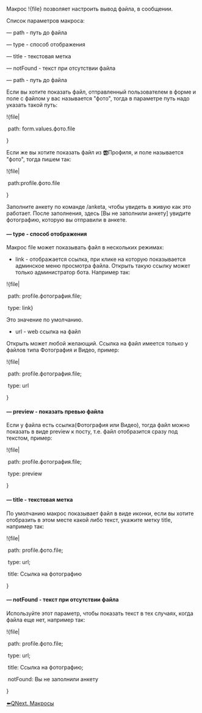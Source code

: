 
Макрос !{file} позволяет настроить вывод файла, в сообщении.



Список параметров макроса:

— path - путь до файла

— type - способ отображения

— title - текстовая метка

— notFound - текст при отсутствии файла



— path - путь до файла

Если вы хотите показать файл, отправленный пользователем в форме и поле с файлом у вас называется "фото", тогда в параметре путь надо указать такой путь:

!{file|

 path: form.values.фото.file

}



Если же вы хотите показать файл из 🆎Профиля, и поле называется "фото", тогда пишем так:

!{file|

 path:profile.фото.file

}

Заполните анкету по команде /anketa, чтобы увидеть в живую как это работает. После заполнения, здесь [Вы не заполнили анкету] увидите фотографию, которую вы отправили в анкете.


#### — type - способ отображения

Макрос file может показывать файл в нескольких режимах:
 * link - отображается ссылка, при клике на которую показывается админское меню просмотра файла. Открыть такую ссылку может только администратор бота. Например так:

!{file|

 path: profile.фотография.file;

 type: link}

Это значение по умолчанию.
* url - web ссылка на файл

Открыть может любой желающий. Ссылка на файл имеется только у файлов типа Фотография и Видео, пример:

!{file|

 path: profile.фотография.file;

 type: url

}
#### — preview - показать превью файла

Если у файла есть ссылка(Фотография или Видео), тогда файл можно показать в виде preview к посту, т.е. файл отобразится сразу под текстом, пример:

!{file|

 path: profile.фотография.file;

 type: preview

}


#### — title - текстовая метка

По умолчанию макрос показывает файл в виде иконки, если вы хотите отобразить в этом месте какой либо текст, укажите метку title, например так:

!{file|

 path: profile.фото.file;

 type: url;

 title: Ссылка на фотографию

}


#### — notFound - текст при отсутствии файла

Используйте этот параметр, чтобы показать текст в тех случаях, когда файла еще нет, например так:

!{file|

 path: profile.фото.file;

 type: url;

 title: Ссылка на фотографию;

 notFound: Вы не заполнили анкету

}



[⬅️QNext. Макросы](/ph/QNext-Macroses-12-22)